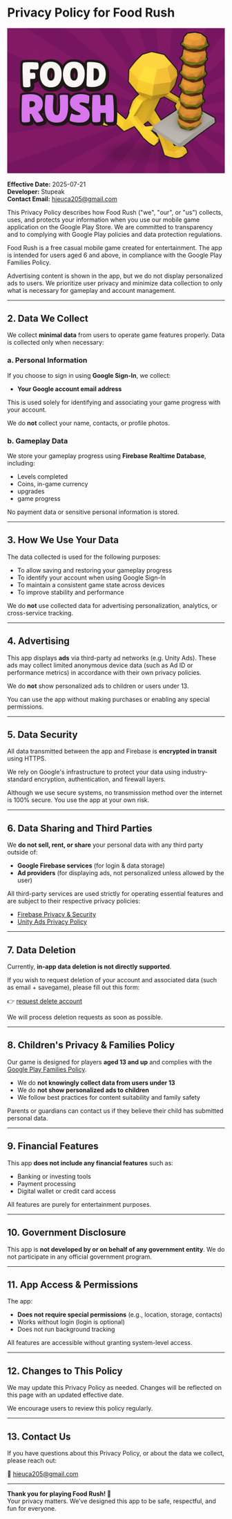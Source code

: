 # Privacy Policy for Food Rush

![Food Rush Logo](feature_graphic.png)


**Effective Date:** 2025-07-21  
**Developer:** Stupeak  
**Contact Email:** hieuca205@gmail.com

This Privacy Policy describes how Food Rush ("we", "our", or "us") collects, uses, and protects your information when you use our mobile game application on the Google Play Store. We are committed to transparency and to complying with Google Play policies and data protection regulations.

Food Rush is a free casual mobile game created for entertainment. The app is intended for users aged 6 and above, in compliance with the Google Play Families Policy.

Advertising content is shown in the app, but we do not display personalized ads to users. We prioritize user privacy and minimize data collection to only what is necessary for gameplay and account management.

---

## 2. Data We Collect

We collect **minimal data** from users to operate game features properly. Data is collected only when necessary:

### a. Personal Information
If you choose to sign in using **Google Sign-In**, we collect:
- **Your Google account email address**

This is used solely for identifying and associating your game progress with your account.

We do **not** collect your name, contacts, or profile photos.

### b. Gameplay Data
We store your gameplay progress using **Firebase Realtime Database**, including:
- Levels completed
- Coins, in-game currency
- upgrades
- game progress

No payment data or sensitive personal information is stored.

---

## 3. How We Use Your Data

The data collected is used for the following purposes:
- To allow saving and restoring your gameplay progress
- To identify your account when using Google Sign-In
- To maintain a consistent game state across devices
- To improve stability and performance

We do **not** use collected data for advertising personalization, analytics, or cross-service tracking.

---

## 4. Advertising

This app displays **ads** via third-party ad networks (e.g. Unity Ads). These ads may collect limited anonymous device data (such as Ad ID or performance metrics) in accordance with their own privacy policies.

We do **not** show personalized ads to children or users under 13.

You can use the app without making purchases or enabling any special permissions.

---

## 5. Data Security

All data transmitted between the app and Firebase is **encrypted in transit** using HTTPS.

We rely on Google's infrastructure to protect your data using industry-standard encryption, authentication, and firewall layers.

Although we use secure systems, no transmission method over the internet is 100% secure. You use the app at your own risk.

---

## 6. Data Sharing and Third Parties

We **do not sell, rent, or share** your personal data with any third party outside of:
- **Google Firebase services** (for login & data storage)
- **Ad providers** (for displaying ads, not personalized unless allowed by the user)

All third-party services are used strictly for operating essential features and are subject to their respective privacy policies:

- [Firebase Privacy & Security](https://firebase.google.com/support/privacy)
- [Unity Ads Privacy Policy](https://unity3d.com/legal/privacy-policy)

---

## 7. Data Deletion

Currently, **in-app data deletion is not directly supported**.

If you wish to request deletion of your account and associated data (such as email + savegame), please fill out this form:

👉 [request delete account](https://docs.google.com/forms/d/e/1FAIpQLSf6gOXf3S348mH9EKvAVea8zdV65H3yFKLS-uHx7EqAZl22FA/viewform)

We will process deletion requests as soon as possible.

---

## 8. Children's Privacy & Families Policy

Our game is designed for players **aged 13 and up** and complies with the [Google Play Families Policy](https://support.google.com/googleplay/android-developer/answer/9283445).

- We do **not knowingly collect data from users under 13**
- We do **not show personalized ads to children**
- We follow best practices for content suitability and family safety

Parents or guardians can contact us if they believe their child has submitted personal data.

---

## 9. Financial Features

This app **does not include any financial features** such as:
- Banking or investing tools
- Payment processing
- Digital wallet or credit card access

All features are purely for entertainment purposes.

---

## 10. Government Disclosure

This app is **not developed by or on behalf of any government entity**. We do not participate in any official government program.

---

## 11. App Access & Permissions

The app:
- **Does not require special permissions** (e.g., location, storage, contacts)
- Works without login (login is optional)
- Does not run background tracking

All features are accessible without granting system-level access.

---

## 12. Changes to This Policy

We may update this Privacy Policy as needed. Changes will be reflected on this page with an updated effective date.

We encourage users to review this policy regularly.

---

## 13. Contact Us

If you have questions about this Privacy Policy, or about the data we collect, please reach out:

📧 hieuca205@gmail.com

---

**Thank you for playing Food Rush! 🍔**  
Your privacy matters. We’ve designed this app to be safe, respectful, and fun for everyone.
